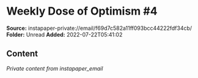 # Weekly Dose of Optimism #4

**Source:** instapaper-private://email/f69d7c582a11ff093bcc44222fdf34cb/
**Folder:** Unread
**Added:** 2022-07-22T05:41:02




## Content
*Private content from instapaper_email*
